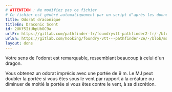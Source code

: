 ```yaml
---
# ATTENTION : Ne modifiez pas ce fichier
# Ce fichier est généré automatiquement par un script d'après les données du module Foundry VTT officiel et de sa traduction
title: Odorat draconique
titleEn: Draconic Scent
id: 2UKf5IiUbpUbOC9a
urlFr: https://gitlab.com/pathfinder-fr/foundryvtt-pathfinder2-fr/-/blob/master/data/feats/2UKf5IiUbpUbOC9a.htm
urlEn: https://gitlab.com/hooking/foundry-vtt---pathfinder-2e/-/blob/master/packs/data/feats.db/draconic-scent.json
layout: dons
---
```

Votre sens de l'odorat est remarquable, ressemblant beaucoup à celui d'un dragon.

Vous obtenez un odorat imprécis avec une portée de 9 m. Le MJ peut doubler la portée si vous êtes sous le vent par rapport à la créature ou diminuer de moitié la portée si vous êtes contre le vent, à sa discrétion.
